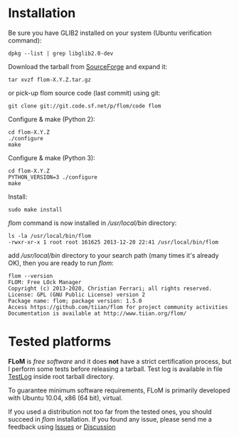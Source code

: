 # Installation

Be sure you have GLIB2 installed on your system (Ubuntu verification command):

    dpkg --list | grep libglib2.0-dev

Download the tarball from [SourceForge](https://sourceforge.net/projects/flom/files/) and expand it:

    tar xvzf flom-X.Y.Z.tar.gz

or pick-up flom source code (last commit) using git:

    git clone git://git.code.sf.net/p/flom/code flom

Configure & make (Python 2):

    cd flom-X.Y.Z    
    ./configure
    make

Configure & make (Python 3):

    cd flom-X.Y.Z    
    PYTHON_VERSION=3 ./configure
    make

Install:

    sudo make install

*flom* command is now installed in */usr/local/bin* directory:

    ls -la /usr/local/bin/flom
    -rwxr-xr-x 1 root root 161625 2013-12-20 22:41 /usr/local/bin/flom

add */usr/local/bin* directory to your search path (many times it's already OK), then you are ready to run *flom*:

    flom --version
    FLOM: Free LOck Manager
    Copyright (c) 2013-2020, Christian Ferrari; all rights reserved.
    License: GPL (GNU Public License) version 2
    Package name: flom; package version: 1.5.0
    Access https://github.com/tiian/flom for project community activities
    Documentation is available at http://www.tiian.org/flom/

# Tested platforms

**FLoM** is *free software* and it does **not** have a strict certification process, but I perform some tests before releasing a tarball.
Test log is available in file [TestLog](https://github.com/tiian/flom/blob/master/TestLog) inside root tarball directory.

To guarantee minimum software requirements, FLoM is primarily developed with Ubuntu 10.04, x86 (64 bit), virtual.

If you used a distribution not too far from the tested ones, you should succeed in *flom* installation.
If you found any issue, please send me a feedback using [Issues](https://github.com/tiian/flom/issues) or [Discussion](https://sourceforge.net/p/flom/discussion/)
